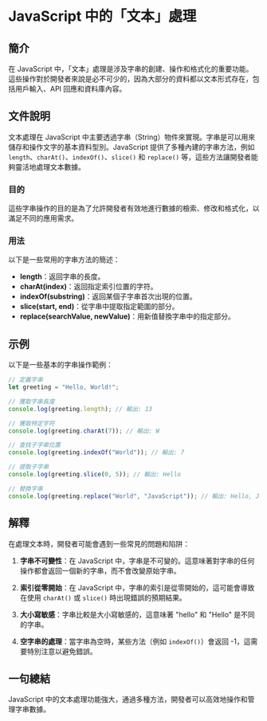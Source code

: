 <!--
Meta Description: # JavaScript 中的「文本」處理 ## 簡介 在 JavaScript 中，「文本」處理是涉及字串的創建、操作和格式化的重要功能。這些操作對於開發者來說是必不可少的，因為大部分的資料都以文本形式存在，包括用戶輸入、API 回應和資料庫內容。 ## 文件說明 文本處理在 JavaScript...
Meta Keywords: javascript, greeting, hello, console, log
-->

# JavaScript 中的「文本」處理

## 簡介
在 JavaScript 中，「文本」處理是涉及字串的創建、操作和格式化的重要功能。這些操作對於開發者來說是必不可少的，因為大部分的資料都以文本形式存在，包括用戶輸入、API 回應和資料庫內容。

## 文件說明
文本處理在 JavaScript 中主要透過字串（String）物件來實現。字串是可以用來儲存和操作文字的基本資料型別。JavaScript 提供了多種內建的字串方法，例如 `length`、`charAt()`、`indexOf()`、`slice()` 和 `replace()` 等，這些方法讓開發者能夠靈活地處理文本數據。

### 目的
這些字串操作的目的是為了允許開發者有效地進行數據的檢索、修改和格式化，以滿足不同的應用需求。

### 用法
以下是一些常用的字串方法的簡述：

- **length**：返回字串的長度。
- **charAt(index)**：返回指定索引位置的字符。
- **indexOf(substring)**：返回某個子字串首次出現的位置。
- **slice(start, end)**：從字串中提取指定範圍的部分。
- **replace(searchValue, newValue)**：用新值替換字串中的指定部分。

## 示例
以下是一些基本的字串操作範例：

```javascript
// 定義字串
let greeting = "Hello, World!";

// 獲取字串長度
console.log(greeting.length); // 輸出: 13

// 獲取特定字符
console.log(greeting.charAt(7)); // 輸出: W

// 查找子字串位置
console.log(greeting.indexOf("World")); // 輸出: 7

// 提取子字串
console.log(greeting.slice(0, 5)); // 輸出: Hello

// 替換字串
console.log(greeting.replace("World", "JavaScript")); // 輸出: Hello, JavaScript!
```

## 解釋
在處理文本時，開發者可能會遇到一些常見的問題和陷阱：

1. **字串不可變性**：在 JavaScript 中，字串是不可變的。這意味著對字串的任何操作都會返回一個新的字串，而不會改變原始字串。
   
2. **索引從零開始**：在 JavaScript 中，字串的索引是從零開始的，這可能會導致在使用 `charAt()` 或 `slice()` 時出現錯誤的預期結果。

3. **大小寫敏感**：字串比較是大小寫敏感的，這意味著 "hello" 和 "Hello" 是不同的字串。

4. **空字串的處理**：當字串為空時，某些方法（例如 `indexOf()`）會返回 -1，這需要特別注意以避免錯誤。

## 一句總結
JavaScript 中的文本處理功能強大，通過多種方法，開發者可以高效地操作和管理字串數據。